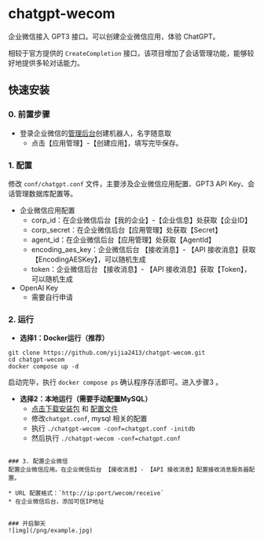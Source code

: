 # chatgpt-wecom

企业微信接入 GPT3 接口。可以创建企业微信应用，体验 ChatGPT。

相较于官方提供的 `CreateCompletion` 接口，该项目增加了会话管理功能，能够较好地提供多轮对话能力。

## 快速安装

### 0. 前置步骤
* 登录企业微信的[管理后台](https://work.weixin.qq.com/wework_admin/loginpage_wx)创建机器人，名字随意取
  * 点击【应用管理】-【创建应用】，填写完毕保存。

### 1. 配置

修改 `conf/chatgpt.conf` 文件，主要涉及企业微信应用配置、GPT3 API Key、会话管理数据库配置等。

- 企业微信应用配置
  - corp_id：在企业微信后台【我的企业】-【企业信息】处获取【企业ID】
  - corp_secret：在企业微信后台【应用管理】处获取【Secret】
  - agent_id：在企业微信后台【应用管理】处获取【AgentId】
  - encoding_aes_key：企业微信后台 【接收消息】- 【API 接收消息】获取【EncodingAESKey】，可以随机生成
  - token：企业微信后台 【接收消息】- 【API 接收消息】获取【Token】，可以随机生成
- OpenAI Key
  - 需要自行申请

### 2. 运行
* **选择1：Docker运行（推荐）**

```shell
git clone https://github.com/yijia2413/chatgpt-wecom.git
cd chatgpt-wecom
docker compose up -d
```

启动完毕，执行 `docker compose ps` 确认程序存活即可。进入步骤3 。

* **选择2：本地运行（需要手动配置MySQL）**
  * [点击下载安装包](https://github.com/yijia2413/chatgpt-wecom/releases) 和 [配置文件](https://github.com/yijia2413/chatgpt-wecom/releases/download/v0.1.0/chatgpt.conf)
  * 修改`chatgpt.conf`, mysql 相关的配置
  * 执行 `./chatgpt-wecom -conf=chatgpt.conf -initdb`
  * 然后执行 `./chatgpt-wecom -conf=chatgpt.conf`
```

### 3. 配置企业微信
配置企业微信应用。在企业微信后台 【接收消息】- 【API 接收消息】配置接收消息服务器配置。

* URL 配置格式：`http://ip:port/wecom/receive`
* 在企业微信后台，添加可信IP地址


### 开启聊天
![img](/png/example.jpg)